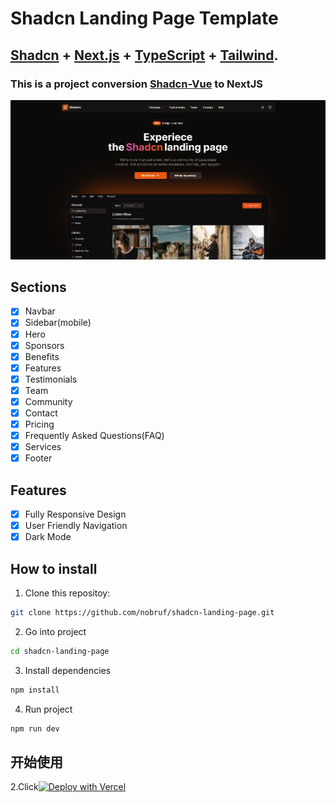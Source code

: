 # Shadcn Landing Page Template

## <a href="https://ui.shadcn.com/" target="_blank">Shadcn</a> + <a href="https://nextjs.org/" target="_blank">Next.js</a> + <a href="https://www.typescriptlang.org/" target="_blank">TypeScript</a> + <a href="https://tailwindcss.com/" target="_blank">Tailwind</a>.

### This is a project conversion <a href="https://github.com/leoMirandaa/shadcn-vue-landing-page" target="_blank">Shadcn-Vue</a> to NextJS

![Alt text](./public/demo-img.jpg)

## Sections

- [x] Navbar
- [x] Sidebar(mobile)
- [x] Hero
- [x] Sponsors
- [x] Benefits
- [x] Features
- [x] Testimonials
- [x] Team
- [x] Community
- [x] Contact
- [x] Pricing
- [x] Frequently Asked Questions(FAQ)
- [x] Services
- [x] Footer

## Features

- [x] Fully Responsive Design
- [x] User Friendly Navigation
- [x] Dark Mode

## How to install

1. Clone this repositoy:

```bash
git clone https://github.com/nobruf/shadcn-landing-page.git
```

2. Go into project

```bash
cd shadcn-landing-page
```

3. Install dependencies

```bash
npm install
```

4. Run project

```bash
npm run dev
```


## 开始使用

2.Click[![Deploy with Vercel](https://vercel.com/button)](https://vercel.com/new/clone?repository-url=https%3A%2F%2Fgithub.com%2Fpaulloo%2Fdabang.dev&project-name=dabang.dev&repository-name=dabang.dev) 